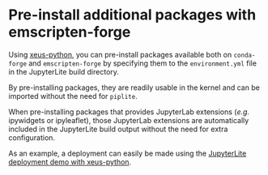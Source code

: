 # Pre-install additional packages with emscripten-forge

Using [xeus-python](https://github.com/jupyterlite/xeus-python-kernel), you can
pre-install packages available both on `conda-forge` and `emscripten-forge` by
specifying them to the `environment.yml` file in the JupyterLite build directory.

By pre-installing packages, they are readily usable in the kernel and can be imported
without the need for `piplite`.

When pre-installing packages that provides JupyterLab extensions (_e.g._ ipywidgets or
ipyleaflet), those JupyterLab extensions are automatically included in the JupyterLite
build output without the need for extra configuration.

As an example, a deployment can easily be made using the
[JupyterLite deployment demo with xeus-python](https://github.com/jupyterlite/xeus-python-demo).
